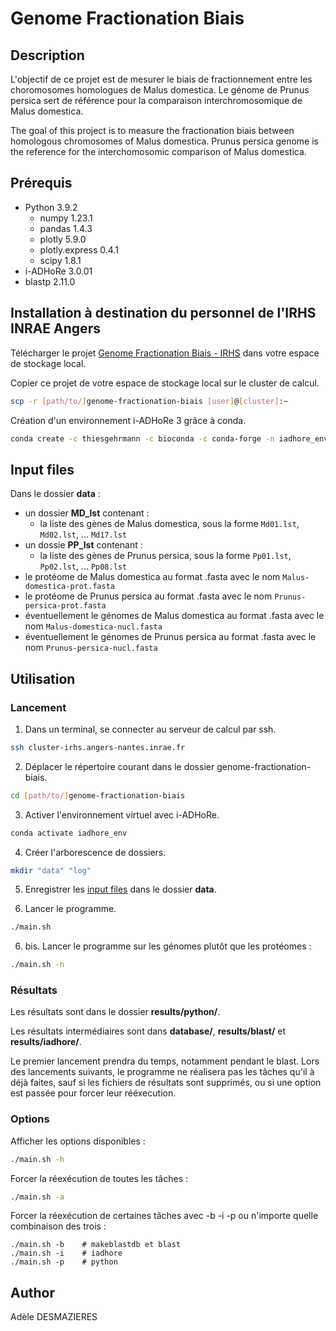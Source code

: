 # Genome Fractionation Biais


## Description
L'objectif de ce projet est de mesurer le biais de fractionnement entre les choromosomes homologues de Malus domestica. Le génome de Prunus persica sert de référence pour la comparaison interchromosomique de Malus domestica. 

The goal of this project is to measure the fractionation biais between homologous chromosomes of Malus domestica. Prunus persica genome is the reference for the interchomosomic comparison of Malus domestica. 

## Prérequis
- Python 3.9.2
  - numpy 1.23.1
  - pandas 1.4.3
  - plotly 5.9.0
  - plotly.express 0.4.1
  - scipy 1.8.1
- i-ADHoRe 3.0.01
- blastp 2.11.0

## Installation à destination du personnel de l'IRHS INRAE Angers
Télécharger le projet [Genome Fractionation Biais - IRHS](https://forgemia.inra.fr/irhs-bioinfo/genome-fractionation-biais) dans votre espace de stockage local. 

Copier ce projet de votre espace de stockage local sur le cluster de calcul. 
```bash
scp -r [path/to/]genome-fractionation-biais [user]@[cluster]:~
```

Création d'un environnement i-ADHoRe 3 grâce à conda. 
```bash 
conda create -c thiesgehrmann -c bioconda -c conda-forge -n iadhore_env iadhore
``` 

## Input files
Dans le dossier **data** :
- un dossier **MD_lst** contenant :
  - la liste des gènes de Malus domestica, sous la forme `Md01.lst`, `Md02.lst`, ... `Md17.lst`
- un dossie **PP_lst** contenant :
  - la liste des gènes de Prunus persica, sous la forme `Pp01.lst`, `Pp02.lst`, ... `Pp08.lst`
- le protéome de Malus domestica au format .fasta avec le nom `Malus-domestica-prot.fasta`
- le protéome de Prunus persica au format .fasta avec le nom `Prunus-persica-prot.fasta`
- éventuellement le génomes de Malus domestica au format .fasta avec le nom `Malus-domestica-nucl.fasta`
- éventuellement le génomes de Prunus persica au format .fasta avec le nom `Prunus-persica-nucl.fasta`
## Utilisation
### Lancement
1. Dans un terminal, se connecter au serveur de calcul par ssh. 
```bash
ssh cluster-irhs.angers-nantes.inrae.fr
```

2. Déplacer le répertoire courant dans le dossier genome-fractionation-biais. 
```bash
cd [path/to/]genome-fractionation-biais
```

3. Activer l'environnement virtuel avec i-ADHoRe. 
```bash
conda activate iadhore_env
```

4. Créer l'arborescence de dossiers. 
```bash
mkdir "data" "log"
```

5. Enregistrer les [input files](#input-files) dans le dossier **data**. 

6. Lancer le programme. 
```bash
./main.sh
```

6. bis. Lancer le programme sur les génomes plutôt que les protéomes :
```bash
./main.sh -n
```

### Résultats
Les résultats sont dans le dossier **results/python/**. 

Les résultats intermédiaires sont dans **database/**, **results/blast/** et **results/iadhore/**. 

Le premier lancement prendra du temps, notamment pendant le blast. Lors des lancements suivants, le programme ne réalisera pas les tâches qu'il à déjà faites, sauf si les fichiers de résultats sont supprimés, ou si une option est passée pour forcer leur rééxecution. 

### Options
Afficher les options disponibles :
```bash
./main.sh -h
```

Forcer la réexécution de toutes les tâches :
```bash
./main.sh -a
```

Forcer la réexécution de certaines tâches avec -b -i -p ou n'importe quelle combinaison des trois :
```
./main.sh -b    # makeblastdb et blast
./main.sh -i    # iadhore
./main.sh -p    # python
```

## Author
Adèle DESMAZIERES













